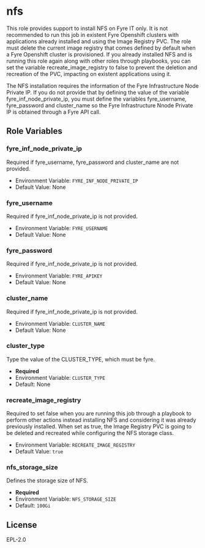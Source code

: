 nfs
===============================================================================

This role provides support to install NFS on Fyre IT only. It is not recommended to run this job in existent Fyre Openshift clusters with applications already installed and using the Image Registry PVC. The role must delete the current image registry that comes defined by default when a Fyre Openshift cluster is provisioned. If you already installed NFS and is running this role again along with other roles through playbooks, you can set the variable recreate_image_registry to false to prevent the deletion and recreation of the PVC, impacting on existent applications using it. 

The NFS installation requires the information of the Fyre Infrastructure Node Private IP. If you do not provide that by defining the value of the variable fyre_inf_node_private_ip, you must define the variables fyre_username, fyre_password and cluster_name so the Fyre Infrastructure Nnode Private IP is obtained through a Fyre API call.

Role Variables
-------------------------------------------------------------------------------

### fyre_inf_node_private_ip
Required if fyre_username, fyre_password and cluster_name are not provided.

- Environment Variable: `FYRE_INF_NODE_PRIVATE_IP`
- Default Value: None

### fyre_username
Required if fyre_inf_node_private_ip is not provided.

- Environment Variable: `FYRE_USERNAME`
- Default Value: None

### fyre_password
Required if fyre_inf_node_private_ip is not provided.

- Environment Variable: `FYRE_APIKEY`
- Default Value: None

### cluster_name
Required if fyre_inf_node_private_ip is not provided.

- Environment Variable: `CLUSTER_NAME`
- Default Value: None

### cluster_type
Type the value of the CLUSTER_TYPE, which must be fyre.

- **Required**
- Environment Variable: `CLUSTER_TYPE`
- Default: None

### recreate_image_registry
Required to set false when you are running this job through a playbook to perform other actions instead installing NFS and considering it was already previously installed. When set as true, the Image Registry PVC is going to be deleted and recreated while configuring the NFS storage class.

- Environment Variable: `RECREATE_IMAGE_REGISTRY`
- Default Value: `true`

### nfs_storage_size
Defines the storage size of NFS.

- **Required**
- Environment Variable: `NFS_STORAGE_SIZE`
- Default: `100Gi`


License
-------

EPL-2.0
